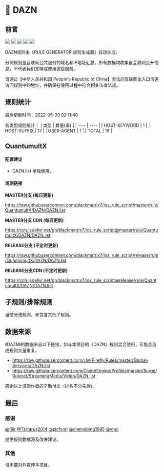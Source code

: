 # 🧸 DAZN

## 前言

![](https://shields.io/badge/-移除重复规则-ff69b4) ![](https://shields.io/badge/-DOMAIN与DOMAIN--SUFFIX合并-green) ![](https://shields.io/badge/-DOMAIN--SUFFIX间合并-critical) ![](https://shields.io/badge/-DOMAIN--SUFFIX与DOMAIN--KEYWORD合并-blue) ![](https://shields.io/badge/-IP--CIDR(6)合并-blueviolet) 

DAZN规则由《RULE GENERATOR 规则生成器》自动生成。

分流规则是互联网公共服务的域名和IP地址汇总，所有数据均收集自互联网公开信息，不代表我们支持或使用这些服务。

请通过【中华人民共和国 People's Republic of China】合法的互联网出入口信道访问规则中的地址，并确保在使用过程中符合相关法律法规。

## 规则统计

最后更新时间：2022-05-30 02:11:40

各类型规则统计：
| 类型 | 数量(条)  | 
| ---- | ----  |
| HOST-KEYWORD | 1  | 
| HOST-SUFFIX | 17  | 
| USER-AGENT | 1  | 
| TOTAL | 19  | 


## QuantumultX 

#### 配置建议
- DAZN.list 单独使用。

#### 规则链接
**MASTER分支 (每日更新)**

https://raw.githubusercontent.com/blackmatrix7/ios_rule_script/master/rule/QuantumultX/DAZN/DAZN.list

**MASTER分支 CDN (每日更新)**

https://cdn.jsdelivr.net/gh/blackmatrix7/ios_rule_script@master/rule/QuantumultX/DAZN/DAZN.list

**RELEASE分支 (不定时更新)**

https://raw.githubusercontent.com/blackmatrix7/ios_rule_script/release/rule/QuantumultX/DAZN/DAZN.list

**RELEASE分支CDN (不定时更新)**

https://cdn.jsdelivr.net/gh/blackmatrix7/ios_rule_script@release/rule/QuantumultX/DAZN/DAZN.list

## 子规则/排除规则


当前分流规则，未包含其他子规则。

## 数据来源

《DAZN》的数据来自以下链接，如与本项目的《DAZN》规则混合使用，可能会造成规则大量重复。

- https://raw.githubusercontent.com/LM-Firefly/Rules/master/Global-Services/DAZN.list
- https://raw.githubusercontent.com/DivineEngine/Profiles/master/Surge/Ruleset/StreamingMedia/Video/DAZN.list


感谢以上规则作者的辛勤付出（排名不分先后）。

## 最后

### 感谢

[@fiiir](https://github.com/fiiir) [@Tartarus2014](https://github.com/Tartarus2014) [@zjcfynn](https://github.com/zjcfynn) [@chenyiping1995](https://github.com/chenyiping1995) [@vhdj](https://github.com/vhdj)

提供规则数据源及改进建议。

### 其他

请不要对外宣传本项目。